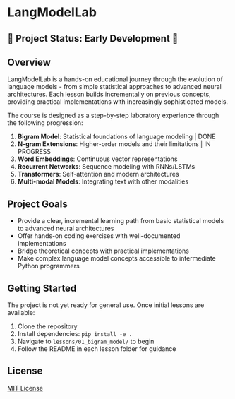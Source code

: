 # LangModelLab

## 🚧 Project Status: Early Development 🚧

## Overview

LangModelLab is a hands-on educational journey through the evolution of language models - from simple statistical approaches to advanced neural architectures. Each lesson builds incrementally on previous concepts, providing practical implementations with increasingly sophisticated models.

The course is designed as a step-by-step laboratory experience through the following progression:

1. **Bigram Model**: Statistical foundations of language modeling | DONE
2. **N-gram Extensions**: Higher-order models and their limitations | IN PROGRESS
3. **Word Embeddings**: Continuous vector representations
4. **Recurrent Networks**: Sequence modeling with RNNs/LSTMs
5. **Transformers**: Self-attention and modern architectures
6. **Multi-modal Models**: Integrating text with other modalities

## Project Goals

- Provide a clear, incremental learning path from basic statistical models to advanced neural architectures
- Offer hands-on coding exercises with well-documented implementations
- Bridge theoretical concepts with practical implementations
- Make complex language model concepts accessible to intermediate Python programmers

## Getting Started

The project is not yet ready for general use. Once initial lessons are available:

1. Clone the repository
2. Install dependencies: `pip install -e .`
3. Navigate to `lessons/01_bigram_model/` to begin
4. Follow the README in each lesson folder for guidance

## License

[MIT License](LICENSE) 